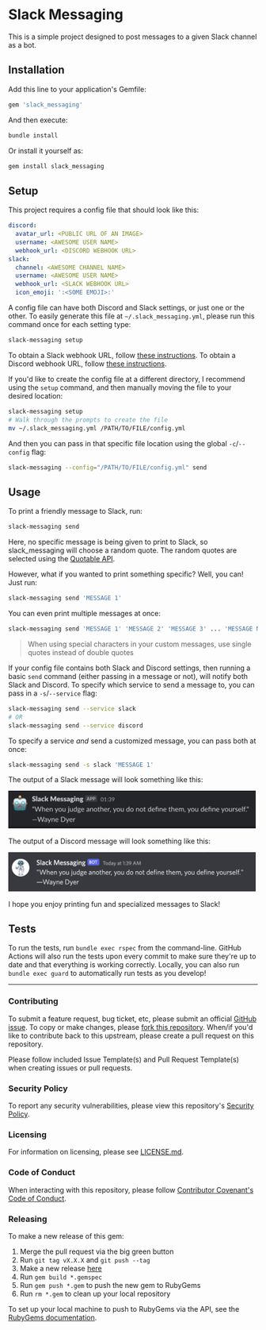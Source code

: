 # Slack Messaging

This is a simple project designed to post messages to a given Slack channel as a bot.

## Installation

Add this line to your application's Gemfile:

```ruby
gem 'slack_messaging'
```

And then execute:

```bash
bundle install
```

Or install it yourself as:

```bash
gem install slack_messaging
```

## Setup

This project requires a config file that should look like this:

```yml
discord:
  avatar_url: <PUBLIC URL OF AN IMAGE>
  username: <AWESOME USER NAME>
  webhook_url: <DISCORD WEBHOOK URL>
slack:
  channel: <AWESOME CHANNEL NAME>
  username: <AWESOME USER NAME>
  webhook_url: <SLACK WEBHOOK URL>
  icon_emoji: ':<SOME EMOJI>:'
```

A config file can have both Discord and Slack settings, or just one or the other. To easily generate this file at `~/.slack_messaging.yml`, please run this command once for each setting type:

```bash
slack-messaging setup
```

To obtain a Slack webhook URL, follow [these instructions](https://slack.com/help/articles/115005265063-Incoming-webhooks-for-Slack). To obtain a Discord webhook URL, follow [these instructions](https://support.discord.com/hc/en-us/articles/228383668-Intro-to-Webhooks).

If you'd like to create the config file at a different directory, I recommend using the `setup` command, and then manually moving the file to your desired location:

```bash
slack-messaging setup
# Walk through the prompts to create the file
mv ~/.slack_messaging.yml /PATH/TO/FILE/config.yml
```

And then you can pass in that specific file location using the global `-c`/`--config` flag:

```bash
slack-messaging --config="/PATH/TO/FILE/config.yml" send
```

## Usage

To print a friendly message to Slack, run:

```bash
slack-messaging send
```

Here, no specific message is being given to print to Slack, so slack_messaging will choose a random quote. The random quotes are selected using the [Quotable API](http://api.quotable.io/).

However, what if you wanted to print something specific? Well, you can! Just run:

```bash
slack-messaging send 'MESSAGE 1'
```

You can even print multiple messages at once:

```bash
slack-messaging send 'MESSAGE 1' 'MESSAGE 2' 'MESSAGE 3' ... 'MESSAGE N'
```

> When using special characters in your custom messages, use single quotes instead of double quotes

If your config file contains both Slack and Discord settings, then running a basic `send` command (either passing in a message or not), will notify both Slack and Discord. To specify which service to send a message to, you can pass in a `-s`/`--service` flag:

```bash
slack-messaging send --service slack
# OR
slack-messaging send --service discord
```

To specify a service _and_ send a customized message, you can pass both at once:

```bash
slack-messaging send -s slack 'MESSAGE 1'
```

The output of a Slack message will look something like this:

<img src="https://github.com/emmahsax/slack_messaging/blob/main/message_slack.png" width="500">

The output of a Discord message will look something like this:

<img src="https://github.com/emmahsax/slack_messaging/blob/main/message_discord.png" width="500">

I hope you enjoy printing fun and specialized messages to Slack!

## Tests

To run the tests, run `bundle exec rspec` from the command-line. GitHub Actions will also run the tests upon every commit to make sure they're up to date and that everything is working correctly. Locally, you can also run `bundle exec guard` to automatically run tests as you develop!

---

### Contributing

To submit a feature request, bug ticket, etc, please submit an official [GitHub issue](https://github.com/emmahsax/slack_messaging/issues/new). To copy or make changes, please [fork this repository](https://github.com/emmahsax/slack_messaging/fork). When/if you'd like to contribute back to this upstream, please create a pull request on this repository.

Please follow included Issue Template(s) and Pull Request Template(s) when creating issues or pull requests.

### Security Policy

To report any security vulnerabilities, please view this repository's [Security Policy](https://github.com/emmahsax/slack_messaging/security/policy).

### Licensing

For information on licensing, please see [LICENSE.md](https://github.com/emmahsax/slack_messaging/blob/main/LICENSE.md).

### Code of Conduct

When interacting with this repository, please follow [Contributor Covenant's Code of Conduct](https://contributor-covenant.org).

### Releasing

To make a new release of this gem:

1. Merge the pull request via the big green button
2. Run `git tag vX.X.X` and `git push --tag`
3. Make a new release [here](https://github.com/emmahsax/slack_messaging/releases/new)
4. Run `gem build *.gemspec`
5. Run `gem push *.gem` to push the new gem to RubyGems
6. Run `rm *.gem` to clean up your local repository

To set up your local machine to push to RubyGems via the API, see the [RubyGems documentation](https://guides.rubygems.org/publishing/#publishing-to-rubygemsorg).
